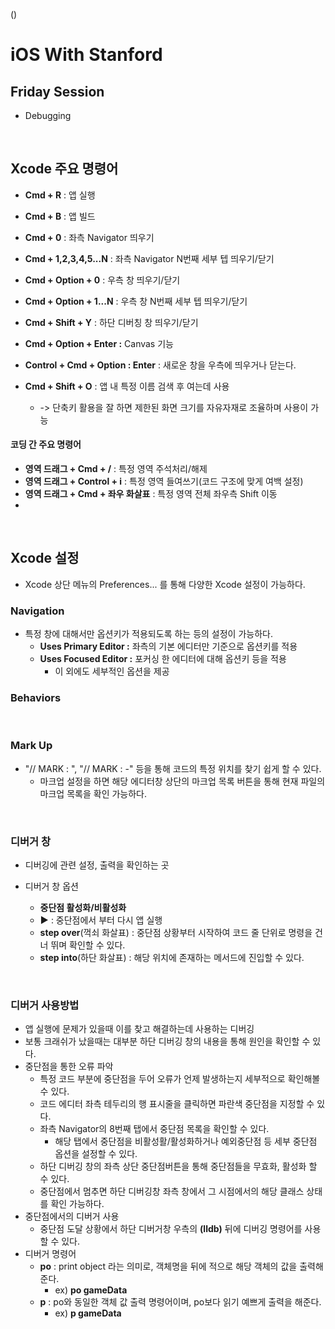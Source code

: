 ()

# iOS With Stanford

## Friday Session

- Debugging



<br>



## Xcode 주요 명령어

- **Cmd + R** : 앱 실행
- **Cmd + B** : 앱 빌드

- **Cmd + 0** : 좌측 Navigator 띄우기
- **Cmd + 1,2,3,4,5...N** : 좌측 Navigator N번째 세부 텝 띄우기/닫기
- **Cmd + Option + 0** : 우측 창 띄우기/닫기
- **Cmd + Option + 1...N** : 우측 창 N번째 세부 텝 띄우기/닫기
- **Cmd + Shift + Y** : 하단 디버칭 창 띄우기/닫기
- **Cmd + Option + Enter :** Canvas 기능
- **Control + Cmd + Option : Enter** : 새로운 창을 우측에 띄우거나 닫는다.

- **Cmd + Shift + O** : 앱 내 특정 이름 검색 후 여는데 사용
  - -> 단축키 활용을 잘 하면 제한된 화면 크기를 자유자재로 조율하며 사용이 가능

#### 코딩 간 주요 명령어

- **영역 드래그 + Cmd + /** : 특정 영역 주석처리/해제
- **영역 드래그 + Control + i** : 특정 영역 들여쓰기(코드 구조에 맞게 여백 설정)
- **영역 드래그 + Cmd + 좌우 화살표** : 특정 영역 전체 좌우측 Shift 이동
- 



<br>



## Xcode 설정

- Xcode 상단 메뉴의 Preferences... 를 통해 다양한 Xcode 설정이 가능하다. 

### Navigation

- 특정 창에 대해서만 옵션키가 적용되도록 하는 등의 설정이 가능하다. 
  - **Uses Primary Editor :** 좌측의 기본 에디터만 기준으로 옵션키를 적용
  - **Uses Focused Editor :** 포커싱 한 에디터에 대해 옵션키 등을 적용
    - 이 외에도 세부적인 옵션을 제공

### Behaviors

<br>



### Mark Up

- "// MARK : ", "// MARK : -" 등을 통해 코드의 특정 위치를 찾기 쉽게 할 수 있다.
  - 마크업 설정을 하면 해당 에디터창 상단의 마크업 목록 버튼을 통해 현재 파일의 마크업 목록을 확인 가능하다. 

<br>



### 디버거 창

- 디버깅에 관련 설정, 출력을 확인하는 곳

- 디버거 창 옵션 
  - **중단점 활성화/비활성화**
  - **▶︎** : 중단점에서 부터 다시 앱 실행 
  - **step over**(꺽쇠 화살표) : 중단점 상황부터 시작하여 코드 줄 단위로 명령을 건너 뛰며 확인할 수 있다. 
  - **step into**(하단 화살표) : 해당 위치에 존재하는 메서드에 진입할 수 있다. 



<br>



### 디버거 사용방법 

- 앱 실행에 문제가 있을때 이를 찾고 해결하는데 사용하는 디버깅
- 보통 크래쉬가 났을때는 대부분 하단 디버깅 창의 내용을 통해 원인을 확인할 수 있다. 
- 중단점을 통한 오류 파악
  - 특정 코드 부분에 중단점을 두어 오류가 언제 발생하는지 세부적으로 확인해볼 수 있다. 
  - 코드 에디터 좌측 테두리의 행 표시줄을 클릭하면 파란색 중단점을 지정할 수 있다. 
  - 좌측 Navigator의 8번째 탭에서 중단점 목록을 확인할 수 있다. 
    - 해당 탭에서 중단점을 비활성활/활성화하거나 예외중단점 등 세부 중단점 옵션을 설정할 수 있다.
  - 하단 디버깅 창의 좌측 상단 중단점버튼을 통해 중단점들을 무효화, 활성화 할 수 있다. 
  - 중단점에서 멈추면 하단 디버깅창 좌측 창에서 그 시점에서의 해당 클래스 상태를 확인 가능하다.
- 중단점에서의 디버거 사용
  - 중단점 도달 상황에서 하단 디버거창 우측의 **(lldb)** 뒤에 디버깅 명령어를 사용할 수 있다. 
- 디버거 명령어 
  - **po** : print object 라는 의미로, 객체명을 뒤에 적으로 해당 객체의 값을 출력해준다.
    - ex) **po gameData**
  - **p** : po와 동일한 객체 값 출력 명령어이며, po보다 읽기 예쁘게 출력을 해준다. 
    - ex) **p gameData**



<br>

<br>

